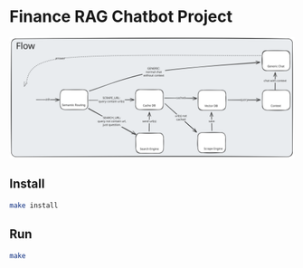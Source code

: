 # Finance RAG Chatbot Project

![alt text](images/flow.svg)

## Install

```bash
make install
```

## Run

```bash
make
```